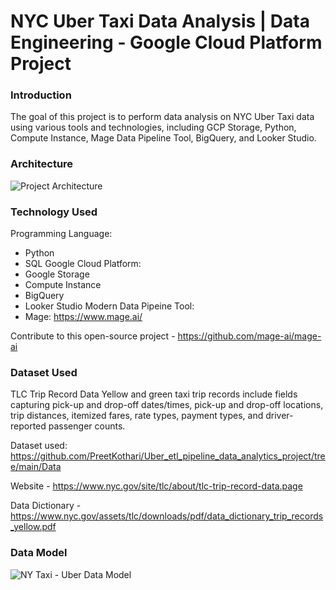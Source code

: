 # NYC Uber Taxi Data Analysis | Data Engineering - Google Cloud Platform Project

### Introduction

The goal of this project is to perform data analysis on NYC Uber Taxi data using various tools and technologies, including GCP Storage, Python, Compute Instance, Mage Data Pipeline Tool, BigQuery, and Looker Studio.

### Architecture

![Project Architecture](https://github.com/PreetKothari/Uber_etl_pipeline_data_analytics_project/assets/87279526/a2b53266-7fbf-4b46-83e9-49420be491c0)

### Technology Used

Programming Language: 
  - Python
  - SQL
Google Cloud Platform:
  - Google Storage
  - Compute Instance
  - BigQuery
  - Looker Studio
Modern Data Pipeine Tool:
  - Mage: https://www.mage.ai/

Contribute to this open-source project - https://github.com/mage-ai/mage-ai

### Dataset Used

TLC Trip Record Data Yellow and green taxi trip records include fields capturing pick-up and drop-off dates/times, pick-up and drop-off locations, trip distances, itemized fares, rate types, payment types, and driver-reported passenger counts.

Dataset used: https://github.com/PreetKothari/Uber_etl_pipeline_data_analytics_project/tree/main/Data

Website - https://www.nyc.gov/site/tlc/about/tlc-trip-record-data.page

Data Dictionary - https://www.nyc.gov/assets/tlc/downloads/pdf/data_dictionary_trip_records_yellow.pdf

### Data Model

![NY Taxi - Uber Data Model](https://github.com/PreetKothari/Uber_etl_pipeline_data_analytics_project/assets/87279526/ecde2bdb-5411-410b-b2d8-ad7f848a6a79)

